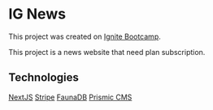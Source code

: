 # IG News

This project was created on [Ignite Bootcamp](rocketseat.com.br/ignite).

This project is a news website that need plan subscription.

## Technologies

[NextJS](https://nextjs.org/)
[Stripe](https://stripe.com/br)
[FaunaDB](https://fauna.com/)
[Prismic CMS](https://prismic.io/)
